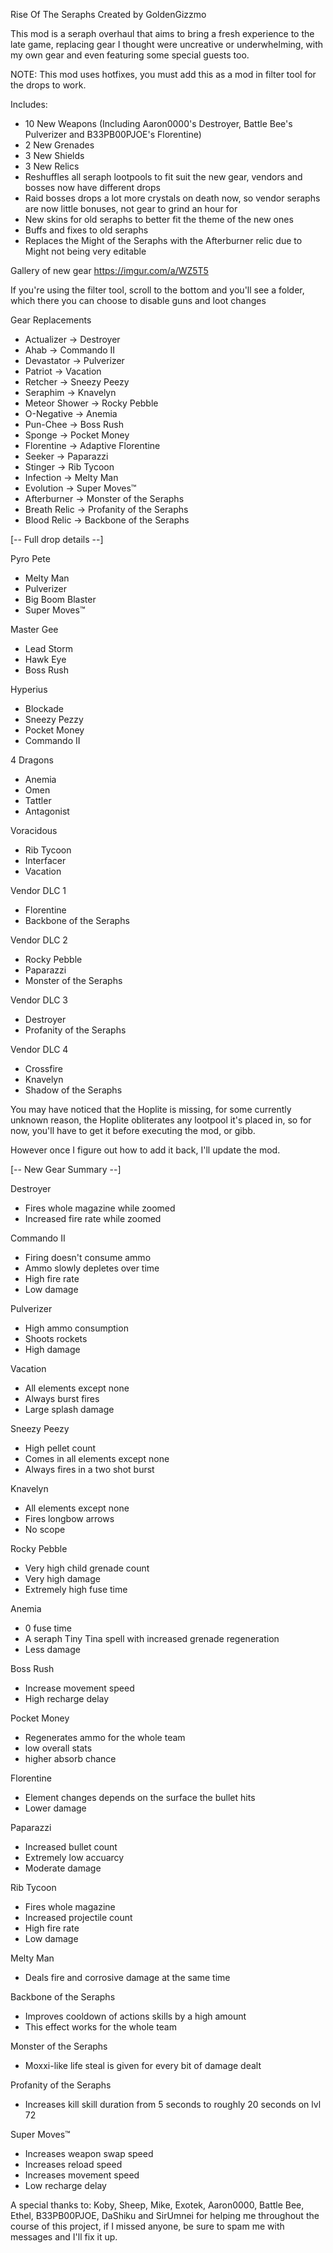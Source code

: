 Rise Of The Seraphs
Created by GoldenGizzmo

This mod is a seraph overhaul that aims to bring a fresh experience to the late game, replacing gear I thought were uncreative or underwhelming, with my own gear and even featuring some special guests too.

NOTE: This mod uses hotfixes, you must add this as a mod in filter tool for the drops to work.

Includes:
- 10 New Weapons (Including Aaron0000's Destroyer, Battle Bee's Pulverizer and B33PB00PJOE's Florentine)
- 2 New Grenades
- 3 New Shields
- 3 New Relics
- Reshuffles all seraph lootpools to fit suit the new gear, vendors and bosses now have different drops
- Raid bosses drops a lot more crystals on death now, so vendor seraphs are now little bonuses, not gear to grind an hour for
- New skins for old seraphs to better fit the theme of the new ones
- Buffs and fixes to old seraphs 
- Replaces the Might of the Seraphs with the Afterburner relic due to Might not being very editable


Gallery of new gear
https://imgur.com/a/WZ5T5

If you're using the filter tool, scroll to the bottom and you'll see a folder, which there you can choose to disable guns and loot changes

Gear Replacements
- Actualizer    -> Destroyer
- Ahab          -> Commando II
- Devastator    -> Pulverizer
- Patriot       -> Vacation
- Retcher       -> Sneezy Peezy
- Seraphim      -> Knavelyn
- Meteor Shower -> Rocky Pebble
- O-Negative    -> Anemia
- Pun-Chee      -> Boss Rush
- Sponge        -> Pocket Money
- Florentine    -> Adaptive Florentine
- Seeker        -> Paparazzi
- Stinger       -> Rib Tycoon
- Infection     -> Melty Man
- Evolution     -> Super Moves™
- Afterburner   -> Monster of the Seraphs
- Breath Relic  -> Profanity of the Seraphs
- Blood Relic   -> Backbone of the Seraphs

[-- Full drop details --]

Pyro Pete
- Melty Man
- Pulverizer
- Big Boom Blaster
- Super Moves™

Master Gee
- Lead Storm
- Hawk Eye
- Boss Rush

Hyperius
- Blockade
- Sneezy Pezzy
- Pocket Money
- Commando II

4 Dragons
- Anemia
- Omen
- Tattler
- Antagonist

Voracidous
- Rib Tycoon
- Interfacer
- Vacation

Vendor DLC 1
- Florentine
- Backbone of the Seraphs

Vendor DLC 2
- Rocky Pebble
- Paparazzi
- Monster of the Seraphs

Vendor DLC 3
- Destroyer
- Profanity of the Seraphs

Vendor DLC 4
- Crossfire
- Knavelyn
- Shadow of the Seraphs

You may have noticed that the Hoplite is missing, for some currently unknown reason, the Hoplite obliterates any lootpool it's placed in, so for now, you'll have to get it before executing the mod, or gibb.

However once I figure out how to add it back, I'll update the mod. 

[-- New Gear Summary --]

Destroyer
- Fires whole magazine while zoomed
- Increased fire rate while zoomed

Commando II
- Firing doesn't consume ammo
- Ammo slowly depletes over time
- High fire rate
- Low damage

Pulverizer
- High ammo consumption
- Shoots rockets
- High damage

Vacation
- All elements except none
- Always burst fires
- Large splash damage

Sneezy Peezy
- High pellet count
- Comes in all elements except none
- Always fires in a two shot burst

Knavelyn
- All elements except none
- Fires longbow arrows
- No scope

Rocky Pebble
- Very high child grenade count
- Very high damage
- Extremely high fuse time

Anemia
- 0 fuse time
- A seraph Tiny Tina spell with increased grenade regeneration
- Less damage

Boss Rush
- Increase movement speed 
- High recharge delay

Pocket Money
- Regenerates ammo for the whole team
- low overall stats
- higher absorb chance

Florentine 
- Element changes depends on the surface the bullet hits
- Lower damage

Paparazzi
- Increased bullet count
- Extremely low accuarcy
- Moderate damage

Rib Tycoon
- Fires whole magazine
- Increased projectile count
- High fire rate
- Low damage

Melty Man
- Deals fire and corrosive damage at the same time

Backbone of the Seraphs
- Improves cooldown of actions skills by a high amount
- This effect works for the whole team

Monster of the Seraphs 
- Moxxi-like life steal is given for every bit of damage dealt

Profanity of the Seraphs
- Increases kill skill duration from 5 seconds to roughly 20 seconds on lvl 72

Super Moves™
- Increases weapon swap speed
- Increases reload speed
- Increases movement speed
- Low recharge delay

A special thanks to: Koby, Sheep, Mike, Exotek, Aaron0000, Battle Bee, Ethel, B33PB00PJOE, DaShiku and SirUmnei for helping me throughout the course of this project, if I missed anyone, be sure to spam me with messages and I'll fix it up.
